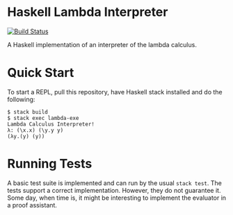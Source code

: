 # Haskell Lambda Interpreter
[![Build Status](https://travis-ci.com/madsbuch/lambda.svg?branch=master)](https://travis-ci.com/madsbuch/lambda)

A Haskell implementation of an interpreter of the lambda
calculus.

# Quick Start
To start a REPL, pull this repository, have Haskell stack
installed and do the following:

```
$ stack build
$ stack exec lambda-exe
Lambda Calculus Interpreter!
λ: (\x.x) (\y.y y)
(λy.(y) (y))
```

# Running Tests
A basic test suite is implemented and can run by
the usual `stack test`. The tests support a correct
implementation. However, they do not guarantee it.
Some day, when time is, it might be interesting to
implement the evaluator in a proof assistant.
